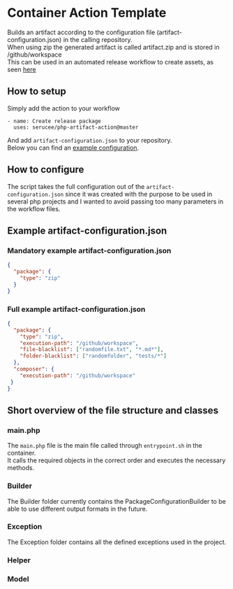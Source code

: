 # Container Action Template

Builds an artifact according to the configuration file (artifact-configuration.json) in the calling repository.  
When using zip the generated artifact is called artifact.zip and is stored in /github/workspace  
This can be used in an automated release workflow to create assets, as seen [here](https://github.com/serucee/github-actions/blob/master/.github/workflows/create_release.yml)

## How to setup

Simply add the action to your workflow
````
- name: Create release package
  uses: serucee/php-artifact-action@master
````
And add ````artifact-configuration.json```` to your repository.  
Below you can find an [example configuration](#example-artifact-configurationjson). 

## How to configure

The script takes the full configuration out of the ````artifact-configuration.json```` since it was created with the purpose 
to be used in several php projects and I wanted to avoid passing too many parameters in the workflow files.

## Example artifact-configuration.json

### Mandatory example artifact-configuration.json
````json
{
  "package": {
    "type": "zip"
  }
}
````
### Full example artifact-configuration.json

```json
{
  "package": {
    "type": "zip",
    "execution-path": "/github/workspace",
    "file-blacklist": ["randomfile.txt", "*.md*"],
    "folder-blacklist": ["randomfolder", "tests/*"]
  },
  "composer": {
    "execution-path": "/github/workspace"  
 }
}
```

## Short overview of the file structure and classes

### main.php

The ```main.php``` file is the main file called through ```entrypoint.sh``` in the container.  
It calls the required objects in the correct order and executes the necessary methods.

### Builder

The Builder folder currently contains the PackageConfigurationBuilder to be able to use different output formats in the future.

### Exception

The Exception folder contains all the defined exceptions used in the project.

### Helper

### Model